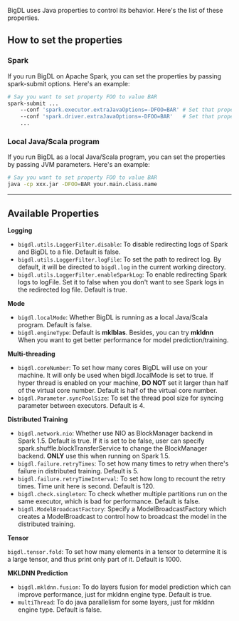 BigDL uses Java properties to control its behavior. Here's the list of
these properties.

## **How to set the properties**

### **Spark**
If you run BigDL on Apache Spark, you can set the properties by passing
spark-submit options. Here's an example:
```bash
# Say you want to set property FOO to value BAR
spark-submit ...
    --conf 'spark.executor.extraJavaOptions=-DFOO=BAR' # Set that property for executor process
    --conf 'spark.driver.extraJavaOptions=-DFOO=BAR'   # Set that property for driver process
    ...
```

### **Local Java/Scala program**
If you run BigDL as a local Java/Scala program, you can set the properties
by passing JVM parameters. Here's an example:
```bash
# Say you want to set property FOO to value BAR
java -cp xxx.jar -DFOO=BAR your.main.class.name
```

---
## **Available Properties**

**Logging**

- `bigdl.utils.LoggerFilter.disable`: To disable redirecting logs of Spark and BigDL to a file. Default is false.
- `bigdl.utils.LoggerFilter.logFile`: To set the path to redirect log. By default, it will be directed to `bigdl.log` in the current working directory.
- `bigdl.utils.LoggerFilter.enableSparkLog`: To enable redirecting Spark logs to logFile. Set it to false when you don't want to see Spark logs in the redirected log file. Default is true.

**Mode**

- `bigdl.localMode`: Whether BigDL is running as a local Java/Scala program. Default is false.
- `bigdl.engineType`: Default is **mklblas**. Besides, you can try **mkldnn** When you want to get better performance for model prediction/training.

**Multi-threading**

- `bigdl.coreNumber`: To set how many cores BigDL will use on your machine. It will only be used when bigdl.localMode is set to true. If hyper thread is enabled on your machine, __DO NOT__ set it larger than half of the virtual core number. Default is half of the virtual core number.
- `bigdl.Parameter.syncPoolSize`: To set the thread pool size for syncing parameter between executors. Default is 4.

**Distributed Training**

- `bigdl.network.nio`: Whether use NIO as BlockManager backend in Spark 1.5. Default is true. If it is set to be false, user can specify spark.shuffle.blockTransferService to change the BlockManager backend. __ONLY__ use this when running on Spark 1.5.
- `bigdl.failure.retryTimes`: To set how many times to retry when there's failure in distributed training. Default is 5.
- `bigdl.failure.retryTimeInterval`: To set how long to recount the retry times. Time unit here is second. Default is 120.
- `bigdl.check.singleton`: To check whether multiple partitions run on the same executor, which is bad for performance. Default is false.
- `bigdl.ModelBroadcastFactory`: Specify a ModelBroadcastFactory which creates a ModelBroadcast to control how to broadcast the model in the distributed training.

**Tensor**

 `bigdl.tensor.fold`: To set how many elements in a tensor to determine it is a large tensor, and thus print only part of it. Default is 1000.

**MKLDNN Prediction**
- `bigdl.mkldnn.fusion`: To do layers fusion for model prediction which can improve performance, just for mkldnn engine type. Default is true.
- `multiThread`: To do java parallelism for some layers, just for mkldnn engine type. Default is false.
